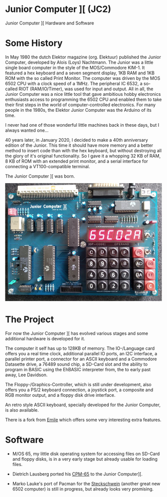 # Junior Computer ][ (JC2)

Junior Computer ][ Hardware and Software

# Some History

In May 1980 the dutch Elektor magazine (org. Elektuur) published the Junior Computer, developed by Alois (Loys) Nachtmann.
The Junior was a little single board computer in the style of the MOS/Commodore KIM-1.
It featured a hex keyboard and a seven segment display, 1KB RAM and 1KB ROM with the so called Print Monitor.
The computer was driven by the MOS 6502 CPU with a clock speed of a 1MHz. The peripheral IC 6532, a so-called RIOT (RAM/IO/Timer), was used for input and output.
All in all, the Junior Computer was a nice little tool that gave ambitious hobby electronics enthusiasts access to programming the 
6502 CPU and enabled them to take their first steps in the world of computer-controlled electronics. 
For many people in the 1980s, the Elektor Junior Computer was the Arduino of its time.

I never had one of those wonderful little machines back in these days, but I always wanted one...

40 years later, in January 2020, I decided to make a 40th anniversary edition of the Junior.
This time it should have more memory and a better method to insert code than with the hex keyboard, but without destroying all the glory of it's original functionality.
So I gave it a whopping 32 KB of RAM, 8 KB of ROM with an extended print monitor, and a serial interface for connecting a VT100-compatible terminal.

The Junior Computer ][ was born. 

![Board Top](./Images/JC2_Top.jpg)

# The Project

For now the Junior Computer ][ has evolved various stages and some additional hardware is developed for it.

The computer it self has up to 128KB of memory. The IO-/Language card offers you a real time clock, additional parallel IO ports, 
an I2C interface, a parallel printer port, a connector for an ASCII keyboard and a Commodore Datasette drive, a 76489 sound chip, a SD-Card slot and the ability 
to program in BASIC using the EhBASIC interpreter from, the to early past away, Lee Davidson.

The Floppy-/Graphics-Controller, which is still under development, also offers you a PS/2 keyboard connection, a joystick port, a composite and RGB monitor output, and a floppy disk drive interface.

An retro style ASCII keyboard, specially developed for the Junior Computer, is also available.

There is a fork from [Emile](https://github.com/Emile666/JC2) which offers some very interesting extra features.

# Software

- M/OS 65, my little disk operating system for accessing files on SD-Card and floppy disks, is in a very early stage but already usable for loading files.

- Dietrich Lausberg ported his [CPM-65](https://github.com/Dietrich-L/CPM-65_for_JUNIOR_COMPUTER_II) to the Junior Computer][.

- Marko Lauke's port of Pacman for the [Steckschwein](https://www.steckschwein.de/) (another great new 6502 computer) is still in progress, but already looks very promising.
